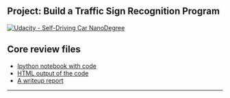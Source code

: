 ## Project: Build a Traffic Sign Recognition Program
[![Udacity - Self-Driving Car NanoDegree](https://s3.amazonaws.com/udacity-sdc/github/shield-carnd.svg)](http://www.udacity.com/drive)

## Core review files
* [Ipython notebook with code](https://github.com/ishipachev/UdacitySDCND-CarND-Traffic-Sign-Classifier-P2/blob/master/Traffic_Sign_Classifier.ipynb)
* [HTML output of the code](https://github.com/ishipachev/UdacitySDCND-CarND-Traffic-Sign-Classifier-P2/blob/master/Traffic_Sign_Classifier.html)
* [A writeup report](https://github.com/ishipachev/UdacitySDCND-CarND-Traffic-Sign-Classifier-P2/blob/master/writeup.md)
---

